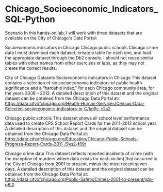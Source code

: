 # Chicago_Socioeconomic_Indicators_SQL-Python
Scenario In this hands-on lab, I will work with three datasets that are available on the City of Chicago's Data Portal:

Socioeconomic indicators in Chicago Chicago public schools Chicago crime data I must download each dataset, create a table for each one, and load the appropiate dataset through the Db2 console. I should not reuse similar tables with other names from other exercises or labs, as they may not create the correct results.

City of Chicago Datasets Socioeconomic indicators in Chicago This dataset contains a selection of six socioeconomic indicators of public health significance and a “hardship index,” for each Chicago community area, for the years 2008 – 2012. A detailed description of this dataset and the original dataset can be obtained from the Chicago Data Portal at: https://data.cityofchicago.org/Health-Human-Services/Census-Data-Selected-socioeconomic-indicators-in-C/kn9c-c2s2

Chicago public schools This dataset shows all school level performance data used to create CPS School Report Cards for the 2011-2012 school year. A detailed description of this dataset and the original dataset can be obtained from the Chicago Data Portal at: https://data.cityofchicago.org/Education/Chicago-Public-Schools-Progress-Report-Cards-2011-/9xs2-f89t

Chicago crime data This dataset reflects reported incidents of crime (with the exception of murders where data exists for each victim) that occurred in the City of Chicago from 2001 to present, minus the most recent seven days. A detailed description of this dataset and the original dataset can be obtained from the Chicago Data Portal at: https://data.cityofchicago.org/Public-Safety/Crimes-2001-to-present/ijzp-q8t2
